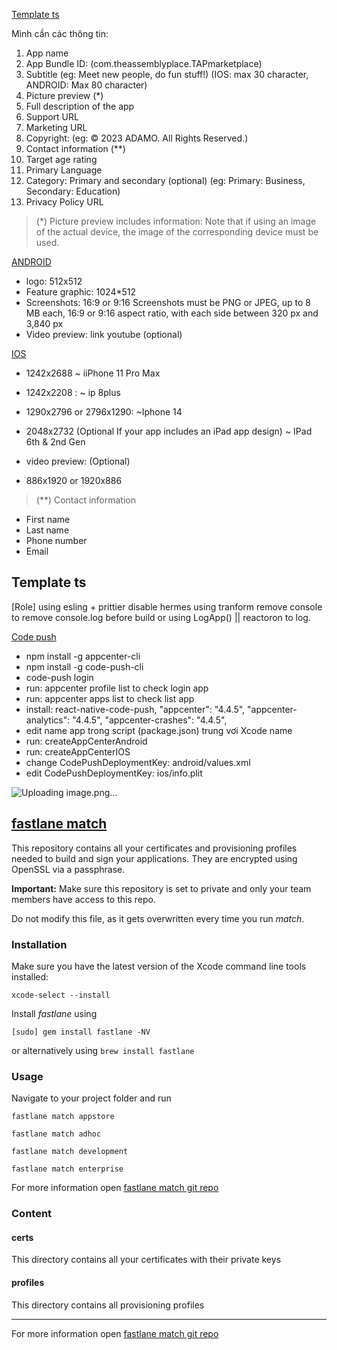 [Template ts]()

Mình cần các thông tin:
1. App name
2. App Bundle ID: (com.theassemblyplace.TAPmarketplace)
3. Subtitle (eg: Meet new people, do fun stuff!) (IOS: max 30 character, ANDROID: Max 80 character)
4. Picture preview (*)
5. Full description of the app
6. Support URL
7. Marketing URL
8. Copyright: (eg: © 2023 ADAMO. All Rights Reserved.) 
9. Contact information (**)
10. Target age rating
11. Primary Language
12. Category: Primary and secondary (optional) (eg: Primary: Business, Secondary: Education)
13. Privacy Policy URL

> (*) Picture preview includes information: Note that if using an image of the actual device, the image of the corresponding device must be used.

[ANDROID]()
+ logo: 512x512
+ Feature graphic: 1024*512
+ Screenshots: 16:9 or 9:16 Screenshots must be PNG or JPEG, up to 8 MB each, 16:9 or 9:16 aspect ratio, with each side between 320 px and 3,840 px
+ Video preview: link youtube (optional) 

[IOS]()
+ 1242x2688 ~ iiPhone 11 Pro Max
+ 1242x2208 : ~ ip 8plus
+ 1290x2796 or 2796x1290: ~Iphone 14
+ 2048x2732 (Optional If your app includes an iPad app design) ~ IPad 6th & 2nd Gen

+ video preview: (Optional)
+ 886x1920 or 1920x886

> (**) Contact information
+ First name
+ Last name
+ Phone number
+ Email

## Template ts

[Role]
using esling + prittier
disable hermes
using tranform remove console to remove console.log before build
or using LogApp() || reactoron to log.

[Code push](https://github.com/microsoft/appcenter-cli)

+ npm install -g appcenter-cli
+ npm install -g code-push-cli
+ code-push login 
+ run: appcenter profile list to check login app
+ run: appcenter apps list to check list app
+ install: react-native-code-push,  "appcenter": "4.4.5", "appcenter-analytics": "4.4.5", "appcenter-crashes": "4.4.5",
+ edit name app trong script (package.json) trung vơi Xcode name
+ run: createAppCenterAndroid
+ run: createAppCenterIOS
+ change CodePushDeploymentKey: android/values.xml
+ edit CodePushDeploymentKey: ios/info.plit

![Uploading image.png…]()


## [fastlane match](https://docs.fastlane.tools/actions/match/)

This repository contains all your certificates and provisioning profiles needed to build and sign your applications. They are encrypted using OpenSSL via a passphrase.

**Important:** Make sure this repository is set to private and only your team members have access to this repo.

Do not modify this file, as it gets overwritten every time you run _match_.

### Installation

Make sure you have the latest version of the Xcode command line tools installed:

```
xcode-select --install
```

Install _fastlane_ using

```
[sudo] gem install fastlane -NV
```

or alternatively using `brew install fastlane`

### Usage

Navigate to your project folder and run

```
fastlane match appstore
```

```
fastlane match adhoc
```

```
fastlane match development
```

```
fastlane match enterprise
```

For more information open [fastlane match git repo](https://docs.fastlane.tools/actions/match/)

### Content

#### certs

This directory contains all your certificates with their private keys

#### profiles

This directory contains all provisioning profiles

---

For more information open [fastlane match git repo](https://docs.fastlane.tools/actions/match/)
